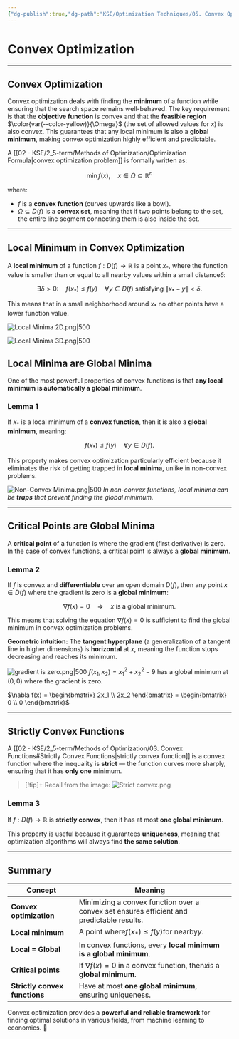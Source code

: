 ```yaml
---
{"dg-publish":true,"dg-path":"KSE/Optimization Techniques/05. Convex Optimization.md","permalink":"/kse/optimization-techniques/05-convex-optimization/","tags":["kse","math/calculus"],"created":"2025-03-09T13:44:01.058+02:00","updated":"2025-03-09T17:49:43.667+02:00"}
---
```



# Convex Optimization

---

## Convex Optimization

Convex optimization deals with finding the <strong><span style="color: var(--color-cyan);">minimum</span></strong> of a function while ensuring that the search space remains well-behaved. The key requirement is that the **objective function** is convex and that the **feasible region** $\color{var(--color-yellow)}{\Omega}$ (the set of allowed values for $x$) is also convex. This guarantees that any local minimum is also a <strong><span style="color: var(--color-blue);">global minimum</span></strong>, making convex optimization highly efficient and predictable.

A [[02 - KSE/2_5-term/Methods of Optimization/Optimization Formula\|convex optimization problem]] is formally written as:

$$
\min f(x), \quad x \in \Omega \subseteq \mathbb{R}^n
$$

where:

- $f$ is a **convex function** (curves upwards like a bowl).
- $\Omega \subseteq D(f)$ is a **convex set**, meaning that if two points belong to the set, the entire line segment connecting them is also inside the set.

---

## Local Minimum in Convex Optimization

A **local minimum** of a function $f: D(f) \to \mathbb{R}$ is a point $x_*$, where the function value is smaller than or equal to all nearby values within a small distance$\delta$:

$$
\exists \delta > 0: \quad f(x_*) \leq f(y) \quad \forall y \in D(f) \text{ satisfying } \| x_* - y \| < \delta.
$$

This means that in a small neighborhood around $x_*$ no other points have a lower function value.

![Local Minima 2D.png|500](/img/user/assets/img/Local%20Minima%202D.png)

![Local Minima 3D.png|500](/img/user/assets/img/Local%20Minima%203D.png)

## Local Minima are Global Minima

One of the most powerful properties of convex functions is that **any local minimum is automatically a global minimum**.

### Lemma 1

If $x_*$ is a local minimum of a **convex function**, then it is also a **global minimum**, meaning:

$$
f(x_*) \leq f(y) \quad \forall y \in D(f).
$$

This property makes convex optimization particularly efficient because it eliminates the risk of getting trapped in **local minima**, unlike in non-convex problems.

![Non-Convex Minima.png|500](/img/user/assets/img/Non-Convex%20Minima.png)
_In non-convex functions, local minima can be **traps** that prevent finding the global minimum._

---

## Critical Points are Global Minima

A **critical point** of a function is where the gradient (first derivative) is zero. In the case of convex functions, a critical point is always a **global minimum**.

### Lemma 2

If $f$ is convex and **differentiable** over an open domain $D(f)$, then any point $x \in D(f)$ where the gradient is zero is a **global minimum**:

$$
\nabla f(x) = 0 \quad \Rightarrow \quad x \text{ is a global minimum}.
$$

This means that solving the equation $\nabla f(x) = 0$ is sufficient to find the global minimum in convex optimization problems.

<strong><span style="color: var(--color-aqua);">Geometric intuition:</span></strong>
The **tangent hyperplane** (a generalization of a tangent line in higher dimensions) is **horizontal** at $x$, meaning the function stops decreasing and reaches its minimum.

![gradient is zero.png|500](/img/user/assets/img/gradient%20is%20zero.png)
$f(x_1, x_2) = x_1^2 + x_2^2 - 9$ has a global minimum at $(0, 0)$ where the gradient is zero.

$\nabla f(x) = \begin{bmatrix} 2x_1 \\ 2x_2 \end{bmatrix} = \begin{bmatrix} 0 \\ 0 \end{bmatrix}$

---

## Strictly Convex Functions

A [[02 - KSE/2_5-term/Methods of Optimization/03. Convex Functions#Strictly Convex Functions\|strictly convex function]] is a convex function where the inequality is **strict** — the function curves more sharply, ensuring that it has **only one** minimum.

> [!tip]+ Recall from the image:
> ![Strict convex.png](/img/user/assets/img/Strict%20convex.png)

### Lemma 3

If $f: D(f) \to \mathbb{R}$ is **strictly convex**, then it has at most **one global minimum**.

This property is useful because it guarantees **uniqueness**, meaning that optimization algorithms will always find **the same solution**.

---

## Summary

| Concept                       | Meaning                                                                                   |     |
| ----------------------------- | ----------------------------------------------------------------------------------------- | --- |
| **Convex optimization**       | Minimizing a convex function over a convex set ensures efficient and predictable results. |     |
| **Local minimum**             | A point where$f(x_*) \leq f(y)$for nearby$y$.                                             |     |
| **Local = Global**            | In convex functions, every **local minimum is a global minimum**.                         |     |
| **Critical points**           | If $\nabla f(x) = 0$ in a convex function, then$x$is a **global minimum**.                |     |
| **Strictly convex functions** | Have at most **one global minimum**, ensuring uniqueness.                                 |     |

Convex optimization provides a **powerful and reliable framework** for finding optimal solutions in various fields, from machine learning to economics. 🚀
